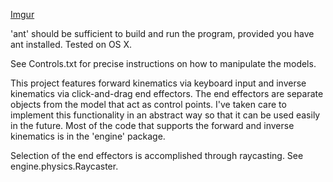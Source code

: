 [Imgur](http://i.imgur.com/AcYZHut.gifv)

'ant' should be sufficient to build and run the program, provided you have
ant installed. Tested on OS X.

See Controls.txt for precise instructions on how to manipulate the models.

This project features forward kinematics via keyboard input and inverse
kinematics via click-and-drag end effectors. The end effectors are separate
objects from the model that act as control points. I've taken care to implement
this functionality in an abstract way so that it can be used easily in the
future. Most of the code that supports the forward and inverse kinematics
is in the 'engine' package.

Selection of the end effectors is accomplished through raycasting. See
engine.physics.Raycaster.
